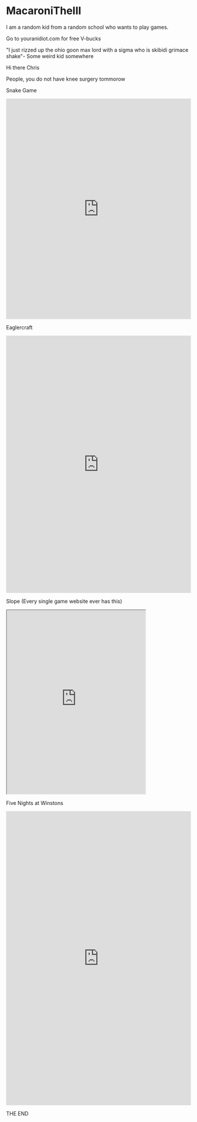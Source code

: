 # MacaroniTheIII
I am a random kid from a random school who wants to play games.


Go to youranidiot.com for free V-bucks


"I just rizzed up the ohio goon max lord with a sigma who is skibidi grimace shake"- Some weird kid somewhere


Hi there Chris


People, you do not have knee surgery tommorow


Snake Game
<iframe src="https://snakegame.org/" width="100%" height="600" frameborder="0" scrolling="no"></iframe>


Eaglercraft
<iframe src="https://eaglercraft.com/mc/1.8.8/" width="100%" height="700" frameborder="0" scrolling="no"></iframe>


Slope (Every single game website ever has this)
<iframe src="https://slopegameio.github.io/" width="75%" height="500" frameborder="10" scrolling="no"></iframe>


Five Nights at Winstons
<iframe src="https://g.deev.is/fnaw/" width="100%" height="800" frameborder="0" scrolling="no"></iframe>


THE END
